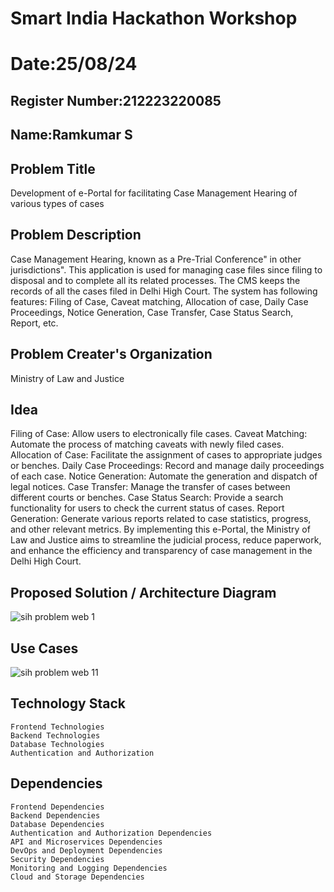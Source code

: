 # Smart India Hackathon Workshop
# Date:25/08/24
## Register Number:212223220085
## Name:Ramkumar S
## Problem Title
Development of e-Portal for facilitating Case Management Hearing of various types of cases
## Problem Description
Case Management Hearing, known as a Pre-Trial Conference" in other jurisdictions". This application is used for managing case files since filing to disposal and to complete all its related processes. The CMS keeps the records of all the cases filed in Delhi High Court. The system has following features: Filing of Case, Caveat matching, Allocation of case, Daily Case Proceedings, Notice Generation, Case Transfer, Case Status Search, Report, etc.
## Problem Creater's Organization
Ministry of Law and Justice

## Idea
Filing of Case: Allow users to electronically file cases.
Caveat Matching: Automate the process of matching caveats with newly filed cases.
Allocation of Case: Facilitate the assignment of cases to appropriate judges or benches.
Daily Case Proceedings: Record and manage daily proceedings of each case.
Notice Generation: Automate the generation and dispatch of legal notices.
Case Transfer: Manage the transfer of cases between different courts or benches.
Case Status Search: Provide a search functionality for users to check the current status of cases.
Report Generation: Generate various reports related to case statistics, progress, and other relevant metrics.
By implementing this e-Portal, the Ministry of Law and Justice aims to streamline the judicial process, reduce paperwork, and enhance the efficiency and transparency of case management in the Delhi High Court.


## Proposed Solution / Architecture Diagram
![sih problem web 1](https://github.com/user-attachments/assets/f393723e-3244-4ec4-98ca-fbb6a2e79a30)


## Use Cases
![sih problem web 11](https://github.com/user-attachments/assets/c3d8975a-2403-4004-a6dc-6018e2377b13)


## Technology Stack
```
Frontend Technologies
Backend Technologies
Database Technologies
Authentication and Authorization
```

## Dependencies
```
Frontend Dependencies
Backend Dependencies
Database Dependencies
Authentication and Authorization Dependencies
API and Microservices Dependencies
DevOps and Deployment Dependencies
Security Dependencies
Monitoring and Logging Dependencies
Cloud and Storage Dependencies
```




